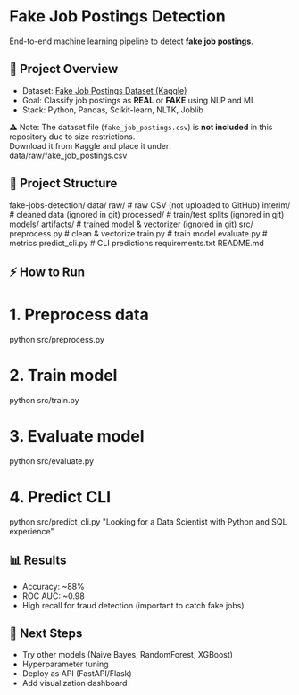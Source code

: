 # Fake Job Postings Detection

End-to-end machine learning pipeline to detect **fake job postings**.

## 🚀 Project Overview
- Dataset: [Fake Job Postings Dataset (Kaggle)](https://www.kaggle.com/datasets/shivamb/real-or-fake-fake-jobposting-prediction)
- Goal: Classify job postings as **REAL** or **FAKE** using NLP and ML
- Stack: Python, Pandas, Scikit-learn, NLTK, Joblib

⚠️ Note: The dataset file (`fake_job_postings.csv`) is **not included** in this repository due to size restrictions.  
Download it from Kaggle and place it under:
data/raw/fake_job_postings.csv

## 📂 Project Structure
fake-jobs-detection/
data/
  raw/          # raw CSV (not uploaded to GitHub)
  interim/      # cleaned data (ignored in git)
  processed/    # train/test splits (ignored in git)
models/
  artifacts/    # trained model & vectorizer (ignored in git)
src/
  preprocess.py # clean & vectorize
  train.py      # train model
  evaluate.py   # metrics
  predict_cli.py # CLI predictions
requirements.txt
README.md

## ⚡ How to Run

# 1. Preprocess data
python src/preprocess.py

# 2. Train model
python src/train.py

# 3. Evaluate model
python src/evaluate.py

# 4. Predict CLI
python src/predict_cli.py "Looking for a Data Scientist with Python and SQL experience"


## 📊 Results
- Accuracy: ~88%
- ROC AUC: ~0.98
- High recall for fraud detection (important to catch fake jobs)

## 🔮 Next Steps
- Try other models (Naive Bayes, RandomForest, XGBoost)
- Hyperparameter tuning
- Deploy as API (FastAPI/Flask)
- Add visualization dashboard




